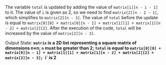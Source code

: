 The variable `total` is updated by adding the value of `matrix[i][n - i - 1]` to it. The value of `i` is given as 2, so we need to find `matrix[2][n - 2 - 1]`, which simplifies to `matrix[2][n - 3]`. The value of `total` before the update is equal to `matrix[0][0] + matrix[0][n - 1] + matrix[1][1] + matrix[1][n - 2] + matrix[2][2]`. After the execution of the code, `total` will be increased by the value of `matrix[2][n - 3]`.

Output State: **`matrix` is a 2D list representing a square matrix of dimensions n×n; `n` must be greater than 2; `total` is equal to `matrix[0][0] + matrix[0][n - 1] + matrix[1][1] + matrix[1][n - 2] + matrix[2][2] + matrix[2][n - 3]; `i` is 2**